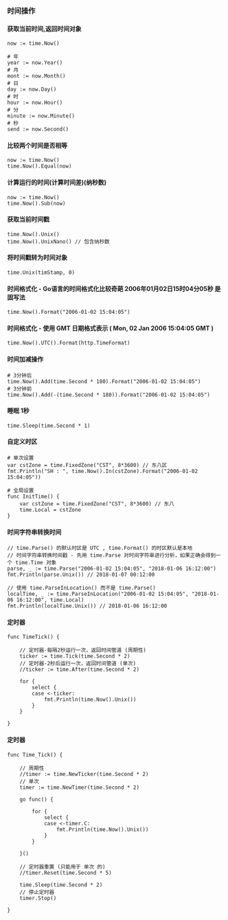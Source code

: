 
### 时间操作

#### 获取当前时间,返回时间对象
```
now := time.Now()

# 年
year := now.Year()
# 月
mont := now.Month()
# 日
day := now.Day()
# 时
hour := now.Hour()
# 分
minute := now.Minute()
# 秒
send := now.Second()
```

#### 比较两个时间是否相等
```
now := time.Now()
time.Now().Equal(now)
```

#### 计算运行的时间(计算时间差)(纳秒数)
```
now := time.Now()
time.Now().Sub(now)
```

#### 获取当前时间戳
```
time.Now().Unix() 
time.Now().UnixNano() // 包含纳秒数
```

#### 将时间戳转为时间对象
```
time.Unix(timStamp, 0)
```

#### 时间格式化 - Go语言的时间格式化比较奇葩 2006年01月02日15时04分05秒 是固写法
```
time.Now().Format("2006-01-02 15:04:05")
```

#### 时间格式化 - 使用 GMT 日期格式表示 ( Mon, 02 Jan 2006 15:04:05 GMT )
```
time.Now().UTC().Format(http.TimeFormat)
```

#### 时间加减操作
```
# 3分钟后 
time.Now().Add(time.Second * 180).Format("2006-01-02 15:04:05")
# 3分钟前
time.Now().Add(-(time.Second * 180)).Format("2006-01-02 15:04:05")
```

#### 睡眠 1秒
```
time.Sleep(time.Second * 1)
```

#### 自定义时区
```
# 单次设置
var cstZone = time.FixedZone("CST", 8*3600) // 东八区
fmt.Println("SH : ", time.Now().In(cstZone).Format("2006-01-02 15:04:05"))

# 全局设置
func InitTime() {
	var cstZone = time.FixedZone("CST", 8*3600) // 东八
	time.Local = cstZone
}
```

#### 时间字符串转换时间
```
// time.Parse() 的默认时区是 UTC , time.Format() 的时区默认是本地
// 时间字符串转换时间戳 - 先用 time.Parse 对时间字符串进行分析，如果正确会得到一个 time.Time 对象
parse, _ := time.Parse("2006-01-02 15:04:05", "2018-01-06 16:12:00")
fmt.Println(parse.Unix()) // 2018-01-07 00:12:00

// 使用 time.ParseInLocation() 而不是 time.Parse()
localTime, _ := time.ParseInLocation("2006-01-02 15:04:05", "2018-01-06 16:12:00", time.Local)
fmt.Println(localTime.Unix()) // 2018-01-06 16:12:00
```

#### 定时器
```
func TimeTick() {

	// 定时器-每隔2秒运行一次，返回时间管道 (周期性)
	ticker := time.Tick(time.Second * 2)
	// 定时器-2秒后运行一次，返回时间管道 (单次)
	//ticker := time.After(time.Second * 2)

	for {
		select {
		case <-ticker:
			fmt.Println(time.Now().Unix())
		}
	}

}
```

#### 定时器
```
func Time_Tick() {

	// 周期性
	//timer := time.NewTicker(time.Second * 2)
	// 单次
	timer := time.NewTimer(time.Second * 2)

	go func() {

		for {
			select {
			case <-timer.C:
				fmt.Println(time.Now().Unix())
			}
		}

	}()

	// 定时器重置 (只能用于 单次 的)
	//timer.Reset(time.Second * 5)

	time.Sleep(time.Second * 2)
	// 停止定时器
	timer.Stop()

}
```
